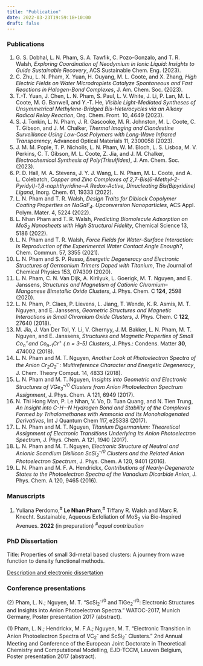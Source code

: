```yaml
---
title: "Publication"
date: 2022-03-23T19:59:18+10:00
draft: false
---
```


### Publications 

1. G. S. Dobhal, L. N. Pham, S. A. Tawfik, C. Pozo-Gonzalo, and T. R. Walsh, *Exploring Coordination of Neodymium in Ionic Liquid: Insights to Guide Sustainable Recovery*, ACS Sustainable Chem. Eng. (2023).
2. C. Zhu, L. N. Pham, X. Yuan, H. Ouyang, M. L. Coote, and X. Zhang, *High Electric Fields on Water Microdroplets Catalyze Spontaneous and Fast Reactions in Halogen-Bond Complexes*, J. Am. Chem. Soc. (2023).
3. T.-T. Yuan, J. Chen, L. N. Pham, S. Paul, L. V. White, J. Li, P. Lan, M. L. Coote, M. G. Banwell, and Y.-T. He, *Visible Light-Mediated Syntheses of Unsymmetrical Methylene-Bridged Bis-Heterocycles via an Alkoxy Radical Relay Reaction*, Org. Chem. Front. 10, 4649 (2023).
4. S. J. Tonkin, L. N. Pham, J. R. Gascooke, M. R. Johnston, M. L. Coote, C. T. Gibson, and J. M. Chalker, *Thermal Imaging and Clandestine Surveillance Using Low‐Cost Polymers with Long‐Wave Infrared Transparency*, Advanced Optical Materials 11, 2300058 (2023).
5. J. M. M. Pople, T. P. Nicholls, L. N. Pham, W. M. Bloch, L. S. Lisboa, M. V. Perkins, C. T. Gibson, M. L. Coote, Z. Jia, and J. M. Chalker, *Electrochemical Synthesis of Poly(Trisulfides)*, J. Am. Chem. Soc.  (2023).
6. P. D. Hall, M. A. Stevens, J. Y. J. Wang, L. N. Pham, M. L. Coote, and A. L. Colebatch, *Copper and Zinc Complexes of 2,7-Bis(6-Methyl-2-Pyridyl)-1,8-naphthyridine─A Redox-Active, Dinucleating Bis(Bipyridine) Ligand*, Inorg. Chem. 61, 19333 (2022).
7. L. N. Pham and T. R. Walsh, *Design Traits for Diblock Copolymer Coating Properties on NaGdF<sub>4</sub>. Upconversion Nanoparticles*, ACS Appl. Polym. Mater. 4, 5224 (2022).
8. L. Nhan Pham and T. R. Walsh, *Predicting Biomolecule Adsorption on MoS<sub>2</sub> Nanosheets with High Structural Fidelity*, Chemical Science 13, 5186 (2022).
9. L. N. Pham and T. R. Walsh, *Force Fields for Water–Surface Interaction: Is Reproduction of the Experimental Water Contact Angle Enough?*, Chem. Commun. 57, 3355 (2021).
10. L. N. Pham and S. P. Russo, *Energetic Degeneracy and Electronic Structures of Germanium Trimers Doped with Titanium*, The Journal of Chemical Physics 153, 074309 (2020).
11. L. N. Pham, C. N. Van Dijk, A. Kirilyuk, L. Goerigk, M. T. Nguyen, and E. Janssens, *Structures and Magnetism of Cationic Chromium–Manganese Bimetallic Oxide Clusters*, J. Phys. Chem. C **124**, 2598 (2020).
12. L. N. Pham, P. Claes, P. Lievens, L. Jiang, T. Wende, K. R. Asmis, M. T. Nguyen, and E. Janssens, *Geometric Structures and Magnetic Interactions in Small Chromium Oxide Clusters*, J. Phys. Chem. C **122**, 27640 (2018).
13. M. Jia, J. Van Der Tol, Y. Li, V. Chernyy, J. M. Bakker, L. N. Pham, M. T. Nguyen, and E. Janssens, *Structures and Magnetic Properties of Small Co<sub>n</sub><sup>+</sup>and Co<sub>n-1</sub>Cr<sup>+</sup> ( n = 3–5) Clusters*, J. Phys.: Condens. Matter **30**, 474002 (2018).
14. L. N. Pham and M. T. Nguyen, *Another Look at Photoelectron Spectra of the Anion Cr<sub>2</sub>O<sub>2</sub><sup>–</sup> : Multireference Character and Energetic Degeneracy*, J. Chem. Theory Comput. 14, 4833 (2018).
15. L. N. Pham and M. T. Nguyen, *Insights into Geometric and Electronic Structures of VGe<sub>3</sub><sup>–/0</sup> Clusters from Anion Photoelectron Spectrum Assignment*, J. Phys. Chem. A 121, 6949 (2017).
16. N. Thi Hong Man, P. Le Nhan, V. Vo, D. Tuan Quang, and N. Tien Trung, *An Insight into C-H···N Hydrogen Bond and Stability of the Complexes Formed by Trihalomethanes with Ammonia and Its Monohalogenated Derivatives*, Int J Quantum Chem 117, e25338 (2017).
17. L. N. Pham and M. T. Nguyen, *Titanium Digermanium: Theoretical Assignment of Electronic Transitions Underlying Its Anion Photoelectron Spectrum*, J. Phys. Chem. A 121, 1940 (2017).
18. L. N. Pham and M. T. Nguyen, *Electronic Structure of Neutral and Anionic Scandium Disilicon ScSi<sub>2</sub><sup>–/0</sup>  Clusters and the Related Anion Photoelectron Spectrum*, J. Phys. Chem. A 120, 9401 (2016).
19. L. N. Pham and M. F. A. Hendrickx, *Contributions of Nearly-Degenerate States to the Photoelectron Spectra of the Vanadium Dicarbide Anion*, J. Phys. Chem. A 120, 9465 (2016).

### Manuscripts

1. Yuliana Perdomo,<sup>#</sup> **Le Nhan Pham**,<sup>#</sup> Tiffany R. Walsh and Marc R. Knecht. Sustainable, Aqueous Exfoliation of MoS<sub>2</sub> via Bio-Inspired Avenues. **2022** (in preparation) <sup>#</sup>*equal contribution* 

   

   

### PhD Dissertation

Title: Properties of small 3d-metal based clusters: A journey from wave function
to density functional methods.

[Description and electronic dissertation](https://limo.libis.be/primo-explore/fulldisplay?docid=LIRIAS2821608&context=L&vid=Lirias&search_scope=Lirias&tab=default_tab&lang=en_US&fromSitemap=1
"Dissertation")

### Conference presentations

(2) Pham, L. N.; Nguyen, M. T. “ScSi<sub>2</sub><sup>-/0</sup> and
TiGe<sub>2</sub><sup>-/0</sup>: Electronic Structures and Insights into Anion
Photoelectron Spectra.” WATOC-2017, Munich Germany, Poster presentation 2017
(abstract).

(1) Pham, L. N.; Hendrickx, M. F.A.; Nguyen, M. T. “Electronic Transition in
Anion Photoelectron Spectra of VC<sub>2</sub><sup>-</sup> and
ScSi<sub>2</sub><sup>-</sup> Clusters.” 2nd Annual Meeting and Conference of the
European Joint Doctorate in Theoretical Chemistry and Computational Modelling,
EJD-TCCM, Leuven Belgium, Poster presentation 2017 (abstract). 